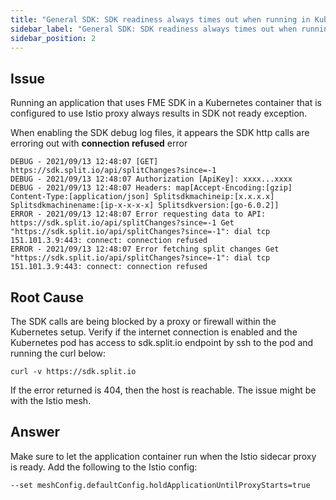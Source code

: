 ```yaml
---
title: "General SDK: SDK readiness always times out when running in Kubernetes and Istio proxy"
sidebar_label: "General SDK: SDK readiness always times out when running in Kubernetes and Istio proxy"
sidebar_position: 2
---
```


## Issue

Running an application that uses FME SDK in a Kubernetes container that is configured to use Istio proxy always results in SDK not ready exception.

When enabling the SDK debug log files, it appears the SDK http calls are erroring out with **connection refused** error

```
DEBUG - 2021/09/13 12:48:07 [GET] https://sdk.split.io/api/splitChanges?since=-1
DEBUG - 2021/09/13 12:48:07 Authorization [ApiKey]: xxxx...xxxx
DEBUG - 2021/09/13 12:48:07 Headers: map[Accept-Encoding:[gzip] Content-Type:[application/json] Splitsdkmachineip:[x.x.x.x] Splitsdkmachinename:[ip-x-x-x-x] Splitsdkversion:[go-6.0.2]]
ERROR - 2021/09/13 12:48:07 Error requesting data to API: https://sdk.split.io/api/splitChanges?since=-1 Get "https://sdk.split.io/api/splitChanges?since=-1": dial tcp 151.101.3.9:443: connect: connection refused
ERROR - 2021/09/13 12:48:07 Error fetching split changes Get "https://sdk.split.io/api/splitChanges?since=-1": dial tcp 151.101.3.9:443: connect: connection refused
 ```

## Root Cause

The SDK calls are being blocked by a proxy or firewall within the Kubernetes setup. Verify if the internet connection is enabled and the Kubernetes pod has access to sdk.split.io endpoint by ssh to the pod and running the curl below:
```
curl -v https://sdk.split.io
```

If the error returned is 404, then the host is reachable. The issue might be with the Istio mesh.

## Answer

Make sure to let the application container run when the Istio sidecar proxy is ready. Add the following to the Istio config:
```
--set meshConfig.defaultConfig.holdApplicationUntilProxyStarts=true
 ```